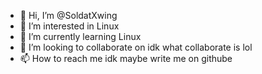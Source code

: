 - 👋 Hi, I’m @SoldatXwing
- 👀 I’m interested in Linux
- 🌱 I’m currently learning Linux
- 💞️ I’m looking to collaborate on idk what collaborate is lol
- 📫 How to reach me idk maybe write me on githube

<!---
SoldatXwing/SoldatXwing is a ✨ special ✨ repository because its `README.md` (this file) appears on your GitHub profile.
You can click the Preview link to take a look at your changes.
--->
